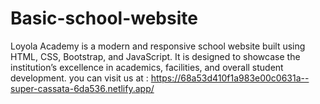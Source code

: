 # Basic-school-website
Loyola Academy is a modern and responsive school website built using HTML, CSS, Bootstrap, and JavaScript. It is designed to showcase the institution’s excellence in academics, facilities, and overall student development.
you can visit us at : https://68a53d410f1a983e00c0631a--super-cassata-6da536.netlify.app/
